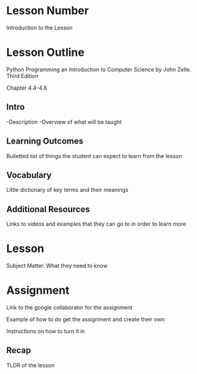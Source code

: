 # Lesson Number

Introduction to the Lesson

# Lesson Outline #

Python Programming an Introduction to Computer Science by John Zelle. Third Edition

Chapter 4.4-4.8

## Intro ##

-Description
-Overview of what will be taught

## Learning Outcomes ##

Bulletted list of things the student can expect to learn from the lesson

## Vocabulary ##

Little dictionary of key terms and their meanings

## Additional Resources ##

Links to videos and examples that they can go to in order to learn more

# Lesson #

Subject Matter. What they need to know

# Assignment #

Link to the google collaborator for the assignment

Example of how to do get the assignment and create their own

Instructions on how to turn it in

## Recap ##

TLDR of the lesson
